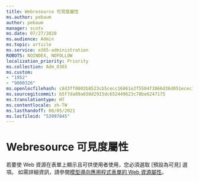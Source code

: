 ```yaml
---
title: Webresource 可見度屬性
ms.author: pebaum
author: pebaum
manager: scotv
ms.date: 07/27/2020
ms.audience: Admin
ms.topic: article
ms.service: o365-administration
ROBOTS: NOINDEX, NOFOLLOW
localization_priority: Priority
ms.collection: Adm_O365
ms.custom:
- "1952"
- "9000326"
ms.openlocfilehash: c8d3ff0002b8523cb5cecc16861e2f5504f3866d36d051ecec1592dba64fd423
ms.sourcegitcommit: b5f7da89a650d2915dc652449623c78be6247175
ms.translationtype: HT
ms.contentlocale: zh-TW
ms.lasthandoff: 08/05/2021
ms.locfileid: "53997845"
---
```

# <a name="webresource-visibility-property"></a>Webresource 可見度屬性

若要使 Web 資源在表單上顯示且可供使用者使用，您必須選取 [預設為可見] 選項。 如需詳細資訊，請參閱[模型導向應用程式表單的 Web 資源屬性](https://docs.microsoft.com/powerapps/maker/model-driven-apps/web-resource-properties-legacy)。